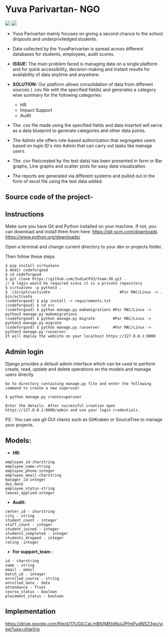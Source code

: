 # Yuva Parivartan- NGO

![](https://img.shields.io/github/license/CybSec-NITW/WeaponHEX)
![](https://img.shields.io/pypi/pyversions/django.svg)

- Yuva Parivartan mainly focuses on giving a second chance to the  school dropouts and underpriviledged students.
- Data collected by the YuvaParivartan is spread across different  databases for students, employees, audit scores. 
- **ISSUE:** The main problem faced is managing data on a single platform and for quick accessibility, decision-making and instant results for availability of data anytime and anywhere.
- **SOLUTION:** Our platform allows consolidation of data from different sources ( .csv file with the specified fields) and generates a category wise summary for the following categories:    
	* HR
	* Impact Support
	* Audit

- The .csv file made using the specified fields and data inserted will serve as a data blueprint to generate categories and other data points.
- The Admin site offers role-based authorization that segregates users based on login ID's into Admin that can carry out tasks like manage users.
- The .csv file(created by the test data) has been presented in form or Bar graphs, Line graphs and scatter plots for easy data visualization. 
- The reports are generated via different systems and pulled out in the form of excel file using the test data added.

## Source code of the project-

## Instructions

Make sure you have Git and Python installed on your machine. If not, you can download and install them from here: https://git-scm.com/downloads https://www.python.org/downloads/

Open a terminal and change current directory to your dev or projects folder.

Then follow these steps
```
$ pip install virtualenv
$ mkdir codeforgood
$ cd codeforgood
$ git clone https://github.com/IndiaCFG3/team-38.git .
// A login would be required since it is a private repository
$ virtualenv -p python3 .
$ .\Scripts\activate                               #For MAC/Linux -> . bin/activate
(codeforgood) $ pip install -r requirements.txt
(codeforgood) $ cd src
(codeforgood) $ python manage.py makemigrations #For MAC/Linux -> python3 manage.py makemigrations
(codeforgood) $ python manage.py migrate        #For MAC/Linux -> python3 manage.py migrate
(codeforgood) $ python manage.py runserver      #For MAC/Linux -> python3 manage.py runserver
It will deploy the website on your localhost https://127.0.0.1:8000
```

## Admin login

Django provides a default admin interface which can be used to perform create, read, update and delete operations on the models and manage users directly.

```
Go to directory containing manage.py file and enter the following command to create a new superuser

$ python manage.py createsuperuser

Enter the details. After successful creation open https://127.0.0.1:8000/admin and use your login credentials.
```

PS : You can use git GUI clients such as GitKraken or SourceTree to manage your projects.

## Models:
- **HR:**
```
employee_id-charstring
employee_name-string
employee_phone-integer
employee_email-charstring
manager_id-integer
doj-date
employee_status-string
leaves_applied-integer 
```

- **Audit:**
```
center_id - charstring
city - string
student_count - integer
staff_count - integer
student_joined - integer
students_completed - integer
students_dropped - integer
rating -integer 
```

- **For support_team :**
```
id - charstring
name - string
email - email
batch_id - integer
enrolled_course - string
enrolled_date - date
attendance - float
course_status - boolean
placement_status - boolean
```

## Implementation

https://drive.google.com/file/d/17UGILCaLmBN1MEbtNulJPfmPudNSZ3go/view?usp=sharing
